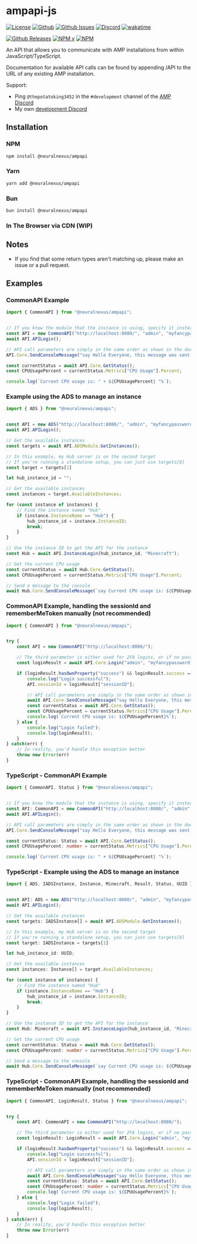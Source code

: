 # ampapi-js

[![License](https://img.shields.io/github/license/p0t4t0sandwich/ampapi-js?color=blue)](https://img.shields.io/github/downloads/p0t4t0sandwich/ampapi-js/LICENSE)
[![Github](https://img.shields.io/github/stars/p0t4t0sandwich/ampapi-js)](https://github.com/p0t4t0sandwich/ampapi-js)
[![Github Issues](https://img.shields.io/github/issues/p0t4t0sandwich/ampapi-js?label=Issues)](https://github.com/p0t4t0sandwich/ampapi-js/issues)
[![Discord](https://img.shields.io/discord/1067482396246683708?color=7289da&logo=discord&logoColor=white)](https://discord.neuralnexus.dev)
[![wakatime](https://wakatime.com/badge/github/p0t4t0sandwich/ampapi-js.svg)](https://wakatime.com/badge/github/p0t4t0sandwich/ampapi-js)

[![Github Releases](https://img.shields.io/github/downloads/p0t4t0sandwich/ampapi-js/total?label=Github&logo=github&color=181717)](https://github.com/p0t4t0sandwich/ampapi-js/releases)
[![NPM v](https://img.shields.io/npm/v/@neuralnexus/ampapi?label=NPM&logo=npm&color=CB3837)](https://www.npmjs.com/package/@neuralnexus/ampapi)
[![NPM](https://img.shields.io/npm/dt/@neuralnexus/ampapi?label=NPM&logo=npm&color=CB3837)](https://www.npmjs.com/package/@neuralnexus/ampapi)

An API that allows you to communicate with AMP installations from within JavaScript/TypeScript.

Documentation for available API calls can be found by appending /API to the URL of any existing AMP installation.

Support:

- Ping `@thepotatoking3452` in the `#development` channel of the [AMP Discord](https://discord.gg/cubecoders)
- My own [development Discord](https://discord.neuralnexus.dev/)

## Installation

### NPM

```bash
npm install @neuralnexus/ampapi
```

### Yarn

```bash
yarn add @neuralnexus/ampapi
```

### Bun

```bash
bun install @neuralnexus/ampapi
```

### In The Browser via CDN (WIP)

<!-- ```html
<script src="https://cdn.neuralnexus.dev/ampapi-js/ampapi.js"></script>

<!-- Or for a minified version -->

<!-- <script src="https://cdn.neuralnexus.dev/ampapi-js/ampapi.min.js"></script>
``` -->

## Notes

- If you find that some return types aren't matching up, please make an issue or a pull request.

## Examples

### CommonAPI Example

```javascript
import { CommonAPI } from "@neuralnexus/ampapi";


// If you know the module that the instance is using, specify it instead of CommonAPI
const API = new CommonAPI("http://localhost:8080/", "admin", "myfancypassword123");
await API.APILogin();

// API call parameters are simply in the same order as shown in the documentation.
API.Core.SendConsoleMessage("say Hello Everyone, this message was sent from the TypeScript API!");

const currentStatus = await API.Core.GetStatus();
const CPUUsagePercent = currentStatus.Metrics["CPU Usage"].Percent;

console.log(`Current CPU usage is: " + ${CPUUsagePercent} "%`);
```

### Example using the ADS to manage an instance

```javascript
import { ADS } from "@neuralnexus/ampapi";


const API = new ADS("http://localhost:8080/", "admin", "myfancypassword123");
await API.APILogin();

// Get the available instances
const targets = await API.ADSModule.GetInstances();

// In this example, my Hub server is on the second target
// If you're running a standalone setup, you can just use targets[0]
const target = targets[1]

let hub_instance_id = "";

// Get the available instances
const instances = target.AvailableInstances;

for (const instance of instances) {
    // Find the instance named "Hub"
    if (instance.InstanceName == "Hub") {
        hub_instance_id = instance.InstanceID;
        break;
    }
}

// Use the instance ID to get the API for the instance
const Hub = await API.InstanceLogin(hub_instance_id, "Minecraft");

// Get the current CPU usage
const currentStatus = await Hub.Core.GetStatus();
const CPUUsagePercent = currentStatus.Metrics["CPU Usage"].Percent;

// Send a message to the console
await Hub.Core.SendConsoleMessage(`say Current CPU usage is: ${CPUUsagePercent}%`)
```

### CommonAPI Example, handling the sessionId and rememberMeToken manually (not recommended)

```javascript
import { CommonAPI } from "@neuralnexus/ampapi";


try {
    const API = new CommonAPI("http://localhost:8080/");

    // The third parameter is either used for 2FA logins, or if no password is specified to use a remembered token from a previous login, or a service login token.
    const loginResult = await API.Core.Login("admin", "myfancypassword123", "", false);

    if (loginResult.hasOwnProperty("success") && loginResult.success === true) {
        console.log("Login successful");
        API.sessionId = loginResult["sessionID"];

        // API call parameters are simply in the same order as shown in the documentation.
        await API.Core.SendConsoleMessage("say Hello Everyone, this message was sent from the Python API!");
        const currentStatus = await API.Core.GetStatus();
        const CPUUsagePercent = currentStatus.Metrics["CPU Usage"].Percent;
        console.log(`Current CPU usage is: ${CPUUsagePercent}%`);
    } else {
        console.log("Login failed");
        console.log(loginResult);
    }
} catch(err) {
    // In reality, you'd handle this exception better
    throw new Error(err)
}
```

### TypeScript - CommonAPI Example

```typescript
import { CommonAPI, Status } from "@neuralnexus/ampapi";


// If you know the module that the instance is using, specify it instead of CommonAPI
const API: CommonAPI = new CommonAPI("http://localhost:8080/", "admin", "myfancypassword123");
await API.APILogin();

// API call parameters are simply in the same order as shown in the documentation.
API.Core.SendConsoleMessage("say Hello Everyone, this message was sent from the TypeScript API!");

const currentStatus: Status = await API.Core.GetStatus();
const CPUUsagePercent: number = currentStatus.Metrics["CPU Usage"].Percent;

console.log(`Current CPU usage is: " + ${CPUUsagePercent} "%`);
```

### TypeScript - Example using the ADS to manage an instance

```typescript
import { ADS, IADSInstance, Instance, Minecraft, Result, Status, UUID } from "@neuralnexus/ampapi";


const API: ADS = new ADS("http://localhost:8080/", "admin", "myfancypassword123");
await API.APILogin();

// Get the available instances
const targets: IADSInstance[] = await API.ADSModule.GetInstances();

// In this example, my Hub server is on the second target
// If you're running a standalone setup, you can just use targets[0]
const target: IADSInstance = targets[1]

let hub_instance_id: UUID;

// Get the available instances
const instances: Instance[] = target.AvailableInstances;

for (const instance of instances) {
    // Find the instance named "Hub"
    if (instance.InstanceName == "Hub") {
        hub_instance_id = instance.InstanceID;
        break;
    }
}

// Use the instance ID to get the API for the instance
const Hub: Minecraft = await API.InstanceLogin(hub_instance_id, "Minecraft");

// Get the current CPU usage
const currentStatus: Status = await Hub.Core.GetStatus();
const CPUUsagePercent: number = currentStatus.Metrics["CPU Usage"].Percent;

// Send a message to the console
await Hub.Core.SendConsoleMessage(`say Current CPU usage is: ${CPUUsagePercent}%`)
```

### TypeScript - CommonAPI Example, handling the sessionId and rememberMeToken manually (not recommended)

```typescript
import { CommonAPI, LoginResult, Status } from "@neuralnexus/ampapi";


try {
    const API: CommonAPI = new CommonAPI("http://localhost:8080/");

    // The third parameter is either used for 2FA logins, or if no password is specified to use a remembered token from a previous login, or a service login token.
    const loginResult: LoginResult = await API.Core.Login("admin", "myfancypassword123", "", false);

    if (loginResult.hasOwnProperty("success") && loginResult.success === true) {
        console.log("Login successful");
        API.sessionId = loginResult["sessionID"];

        // API call parameters are simply in the same order as shown in the documentation.
        await API.Core.SendConsoleMessage("say Hello Everyone, this message was sent from the Python API!");
        const currentStatus: Status = await API.Core.GetStatus();
        const CPUUsagePercent: number = currentStatus.Metrics["CPU Usage"].Percent;
        console.log(`Current CPU usage is: ${CPUUsagePercent}%`);
    } else {
        console.log("Login failed");
        console.log(loginResult);
    }
} catch(err) {
    // In reality, you'd handle this exception better
    throw new Error(err)
}
```
